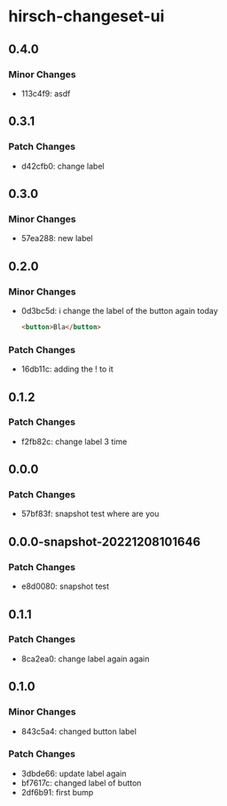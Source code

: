 # hirsch-changeset-ui

## 0.4.0

### Minor Changes

- 113c4f9: asdf

## 0.3.1

### Patch Changes

- d42cfb0: change label

## 0.3.0

### Minor Changes

- 57ea288: new label

## 0.2.0

### Minor Changes

- 0d3bc5d: i change the label of the button again today

  ```html
  <button>Bla</button>
  ```

### Patch Changes

- 16db11c: adding the ! to it

## 0.1.2

### Patch Changes

- f2fb82c: change label 3 time

## 0.0.0

### Patch Changes

- 57bf83f: snapshot test where are you

## 0.0.0-snapshot-20221208101646

### Patch Changes

- e8d0080: snapshot test

## 0.1.1

### Patch Changes

- 8ca2ea0: change label again again

## 0.1.0

### Minor Changes

- 843c5a4: changed button label

### Patch Changes

- 3dbde66: update label again
- bf7617c: changed label of button
- 2df6b91: first bump
